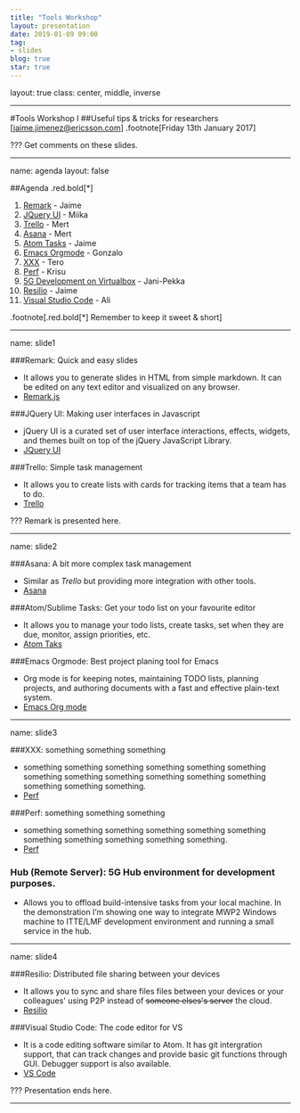 ```yaml
---
title: "Tools Workshop"
layout: presentation
date: 2019-01-09 09:00
tag:
- slides
blog: true
star: true
---
```


layout: true
class: center, middle, inverse

---

#Tools Workshop I
##Useful tips & tricks for researchers
[jaime.jimenez@ericsson.com]
.footnote[Friday 13th January 2017]

???
Get comments on these slides.

---

name: agenda
layout: false

##Agenda .red.bold[*]
1. [Remark](#slide1) - Jaime
1. [JQuery UI](#slide1) - Miika
1. [Trello](#slide1) - Mert
1. [Asana](#slide2) - Mert
1. [Atom Tasks](#slide2) - Jaime
1. [Emacs Orgmode](#slide2) - Gonzalo
1. [XXX](#slide3) - Tero
1. [Perf](#slide3) - Krisu
1. [5G Development on Virtualbox](#slide3) - Jani-Pekka
1. [Resilio](#slide4) - Jaime
1. [Visual Studio Code](#slide4) - Ali

.footnote[.red.bold[*] Remember to keep it sweet & short]

---

name: slide1

###Remark: Quick and easy slides
* It allows you to generate slides in HTML from simple markdown. It can be edited on any text editor and visualized on any browser.
* [Remark.js](https://remarkjs.com)

###JQuery UI: Making user interfaces in Javascript
* jQuery UI is a curated set of user interface interactions, effects, widgets, and themes built on top of the jQuery JavaScript Library.
* [JQuery UI](https://jqueryui.com)


###Trello: Simple task management
* It allows you to create lists with cards for tracking items that a team has to do.
* [Trello](https://trello.com)


???
Remark is presented here.

---

name: slide2

###Asana: A bit more complex task management
* Similar as *Trello* but providing more integration with other tools.
* [Asana](https://link.com)

###Atom/Sublime Tasks: Get your todo list on your favourite editor
* It allows you to manage your todo lists, create tasks, set when they are due, monitor, assign priorities, etc.
* [Atom Taks](https://atom.io/packages/tasks)


###Emacs Orgmode: Best project planing tool for Emacs
* Org mode is for keeping notes, maintaining TODO lists, planning projects, and authoring documents with a fast and effective plain-text system.
* [Emacs Org mode](http://orgmode.org)

---

name: slide3

###XXX: something something something
* something something something something something something something something something something something something something something something.
*  [Perf](https://www.resilio.com)

###Perf: something something something
* something something something something something something something something something something something.
* [Perf](https://www.resilio.com)

### Hub (Remote Server): 5G Hub environment for development purposes.
* Allows you to offload build-intensive tasks from your local machine. In the demonstration I’m showing one way to integrate MWP2 Windows machine to ITTE/LMF development environment and running a small service in the hub.

---

name: slide4

###Resilio: Distributed file sharing between your devices
* It allows you to sync and share files files between your devices or your colleagues' using P2P instead of ~~someone elses's server~~ the cloud.
* [Resilio](https://www.resilio.com)

###Visual Studio Code: The code editor for VS
* It is a code editing software similar to Atom. It has git intergration support, that can track changes and provide basic git functions through GUI. Debugger support is also available.
* [VS Code](https://code.visualstudio.com/)

???
Presentation ends here.

---
